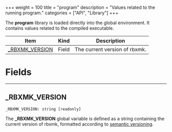 +++
weight = 100
title = "program"
description = "Values related to the running program."
categories = ["API", "Library"]
+++

The **program** library is loaded directly into the global environment. It
contains values related to the compiled executable.

<div class="api-list one two">

| Item | Kind | Description |
| --- | --- | --- |
| [\_RBXMK\_VERSION](#_rbxmk_version) | Field | The current version of rbxmk. |

</div>

# Fields

----

## \_RBXMK\_VERSION

 `_RBXMK_VERSION: string [readonly]`

The **\_RBXMK\_VERSION** global variable is defined as a string containing
the current version of rbxmk, formatted according to [semantic versioning](https://semver.org/).